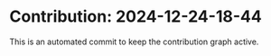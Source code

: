 # Contribution: 2024-12-24-18-44
This is an automated commit to keep the contribution graph active.
